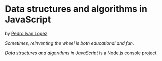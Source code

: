 # Data structures and algorithms in JavaScript

by [Pedro Ivan Lopez](http://pedroivanlopez.com)

*Sometimes, reinventing the wheel is both educational and fun*.

*Data structures and algorithms in JavaScript* is a Node.js console project.
